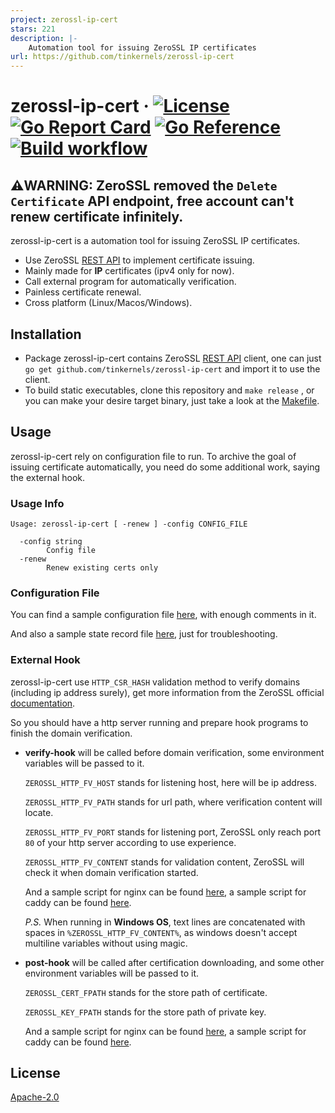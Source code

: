 ```yaml
---
project: zerossl-ip-cert
stars: 221
description: |-
    Automation tool for issuing ZeroSSL IP certificates
url: https://github.com/tinkernels/zerossl-ip-cert
---
```


# zerossl-ip-cert &middot; [![License](https://img.shields.io/hexpm/l/plug?logo=Github&style=flat)](https://github.com/tinkernels/zerossl-ip-cert/blob/master/LICENSE) [![Go Report Card](https://goreportcard.com/badge/github.com/tinkernels/zerossl-ip-cert)](https://goreportcard.com/report/github.com/tinkernels/zerossl-ip-cert) [![Go Reference](https://pkg.go.dev/badge/github.com/tinkernels/zerossl-ip-cert.svg)](https://pkg.go.dev/github.com/tinkernels/zerossl-ip-cert) [![Build workflow](https://github.com/tinkernels/zerossl-ip-cert/actions/workflows/build.yml/badge.svg)](https://github.com/tinkernels/zerossl-ip-cert/actions/workflows/build.yml)

## ⚠️WARNING: ZeroSSL removed the `Delete Certificate` API endpoint, free account can't renew certificate infinitely.

zerossl-ip-cert is a automation tool for issuing ZeroSSL IP certificates.

* Use ZeroSSL [REST API](https://zerossl.com/documentation/api/)  to implement certificate issuing.
* Mainly made for **IP** certificates (ipv4 only for now).
* Call external program for automatically verification.
* Painless certificate renewal.
* Cross platform (Linux/Macos/Windows).

## Installation

* Package zerossl-ip-cert contains ZeroSSL [REST API](https://zerossl.com/documentation/api/) client, one can
  just `go get github.com/tinkernels/zerossl-ip-cert` and import it to use the client.
* To build static executables, clone this repository and `make release` , or you can make your desire target binary, just take a look at the [Makefile](https://github.com/tinkernels/zerossl-ip-cert/blob/master/Makefile).

## Usage

zerossl-ip-cert rely on configuration file to run. To archive the goal of issuing certificate automatically, you need do some additional work, saying the external hook.

### Usage Info

```
Usage: zerossl-ip-cert [ -renew ] -config CONFIG_FILE

  -config string
        Config file
  -renew
        Renew existing certs only
```

### Configuration File

You can find a sample configuration file [here](https://github.com/tinkernels/zerossl-ip-cert/blob/master/exec/sample-config.yaml), with enough comments in it.

 And also a sample  state record file [here](https://github.com/tinkernels/zerossl-ip-cert/blob/master/exec/sample-current.yaml), just for troubleshooting.

### External Hook

zerossl-ip-cert use `HTTP_CSR_HASH` validation method to verify domains (including ip address surely), get more information from the ZeroSSL official [documentation](https://zerossl.com/documentation/api/verify-domains/).

So you should have a http server running and prepare hook programs to finish the domain verification.

* **verify-hook** will be called before domain verification, some environment variables will be passed to it.

  `ZEROSSL_HTTP_FV_HOST` stands for listening host, here will be ip address.

  `ZEROSSL_HTTP_FV_PATH` stands for url path, where verification content will locate.

  `ZEROSSL_HTTP_FV_PORT` stands for listening port, ZeroSSL only reach port `80` of your http server according to use experience.

  `ZEROSSL_HTTP_FV_CONTENT` stands for validation content, ZeroSSL will check it when domain verification started.

  And a sample script for nginx can be found [here](https://github.com/tinkernels/zerossl-ip-cert/blob/master/exec/sample-nginx-verify-hook.sh), a sample script for caddy can be found [here](https://github.com/tinkernels/zerossl-ip-cert/blob/master/exec/sample-caddy-verify-hook.cmd).

  *P.S.* When running in **Windows OS**, text lines are concatenated with spaces in `%ZEROSSL_HTTP_FV_CONTENT%`, as windows doesn't accept multiline variables without using magic.

* **post-hook** will be called after certification downloading, and some other environment variables will be passed to it.

  `ZEROSSL_CERT_FPATH` stands for the store path of certificate.

  `ZEROSSL_KEY_FPATH` stands for the store path of private key.

  And a sample script for nginx can be found [here](https://github.com/tinkernels/zerossl-ip-cert/blob/master/exec/sample-nginx-post-hook.sh), a sample script for caddy can be found [here](https://github.com/tinkernels/zerossl-ip-cert/blob/master/exec/sample-caddy-post-hook.cmd).

## License

[Apache-2.0](https://github.com/tinkernels/zerossl-ip-cert/blob/master/LICENSE)


